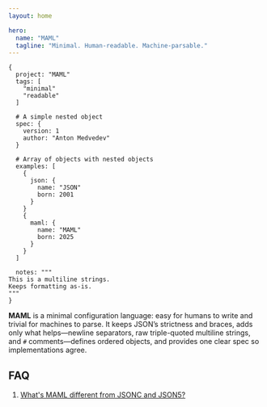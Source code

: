 ```yaml
---
layout: home

hero:
  name: "MAML"
  tagline: "Minimal. Human-readable. Machine-parsable."
---
```


```maml
{
  project: "MAML"
  tags: [
    "minimal"
    "readable"
  ]

  # A simple nested object
  spec: {
    version: 1
    author: "Anton Medvedev"
  }

  # Array of objects with nested objects
  examples: [
    {
      json: {
        name: "JSON"
        born: 2001
      }
    }
    {
      maml: {
        name: "MAML"
        born: 2025
      }
    }    
  ]

  notes: """
This is a multiline strings.
Keeps formatting as-is.
"""
}
```

**MAML** is a minimal configuration language: easy for humans to write and trivial for machines to parse. It keeps
JSON’s strictness and braces, adds only what helps—newline separators, raw triple-quoted multiline strings, and `#`
comments—defines ordered objects, and provides one clear spec so implementations agree.

## FAQ

1. [What's MAML different from JSONC and JSON5?](https://github.com/maml-dev/maml/issues/1)

